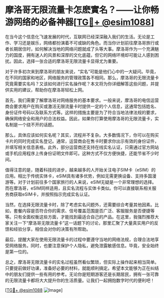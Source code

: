 # 摩洛哥无限流量卡怎麽實名？——让你畅游网络的必备神器[[TG💪+ @esim1088](https://t.me/s/esim1088)]

在当今这个信息化飞速发展的时代，互联网已经深深融入我们的生活。无论是工作、学习还是娱乐，网络都扮演着不可或缺的角色。而当你计划前往摩洛哥旅行或者长期居住时，如何解决当地的网络问题就成了头等大事。摩洛哥作为一个充满魅力的国度，拥有迷人的风景和深厚的文化底蕴，但它的网络环境却可能让人感到困扰。因此，选择一张合适的摩洛哥无限流量卡显得尤为重要。

对于许多初次来到摩洛哥的朋友来说，“实名”可能是他们心中的一大疑问。毕竟，在不同的国家和地区，网络服务的管理政策各不相同。那么，摩洛哥的无限流量卡究竟需要实名吗？又该如何进行实名操作呢？本文将为你详细解答这些问题，并提供实用的建议，帮助你在摩洛哥轻松上网。

首先，我们需要了解摩洛哥对网络服务的基本要求。一般来说，摩洛哥的电信运营商会要求用户在购买或激活无限流量卡时提供一定的个人信息，这通常包括姓名、身份证件号码以及联系方式等。这样的措施主要是为了符合当地法律法规的要求，确保网络安全和用户的合法权益。因此，如果你打算使用摩洛哥的无限流量卡，实名制是一个绕不开的话题。

那么，具体应该如何实名呢？其实，流程并不复杂。大多数情况下，你可以在购买卡片的同时完成实名登记。通常，运营商会在售卡时要求你出示有效的身份证件，并填写相关信息表格。此外，部分运营商还支持在线实名认证，只需通过官方网站或手机应用程序上传身份证明文件即可。这种方式不仅方便快捷，还能节省不少时间。

值得注意的是，随着科技的进步，越来越多的人开始关注电子SIM卡（eSIM）的应用。相比于传统实体卡，eSIM具有诸多优势，例如无需更换设备、支持多国漫游等。对于计划前往多个国家旅行的人来说，eSIM无疑是一个非常理想的选择。而在摩洛哥，eSIM同样适用，且实名流程与实体卡类似。你可以直接联系相关服务商获取eSIM卡，并按照指示完成实名认证。

当然，在选择无限流量卡时，除了考虑实名问题外，还需要综合考量其他因素。比如，套餐内容是否符合你的需求、信号覆盖范围是否广泛、客服服务是否便捷等等。只有全面权衡这些方面，才能找到最适合自己的产品。在这里，我强烈推荐大家关注一下“摩洛哥无限流量卡”这一话题下的讨论，那里汇聚了大量真实用户的反馈和经验分享，相信会对你的决策有所帮助。

最后，提醒大家在使用无限流量卡的过程中要遵守当地的网络法规，合理合法地享受网络服务。同时，也要注意保护个人隐私，避免泄露敏感信息。毕竟，安全始终是第一位的。

总之，摩洛哥无限流量卡的实名过程虽然看似繁琐，但实际上操作起来相当简单。只要提前做好功课，准备好必要的材料，就能顺利搞定。希望本文能够为正在纠结中的朋友们提供一些有用的参考。无论你是短期游客还是长期居民，拥有一张可靠的无限流量卡都将大大提升你的生活质量。让我们一起拥抱数字时代的便利吧！

[[TG💪+ @esim1088](https://t.me/s/esim1088) ![Image](https://i.postimg.cc/4NQfJmqS/Snipaste-2025-05-13-00-14-12.png)]